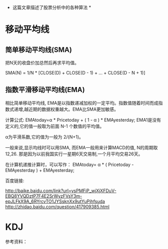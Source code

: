 * 这篇文章描述了股票分析中的各种算法 *

# 移动平均线

## 简单移动平均线(SMA)

把N天的收盘价加总然后再求平均值。

SMA(N) = 1/N * [CLOSE(D) + CLOSE(D - 1) + ... + CLOSE(D - N + 1)]


## 指数平滑移动平均线(EMA)

相比简单移动平均线, EMA是以指数递减加权的一定平均。指数值随着时间而成指数式递增,越近期的数据权重越大。EMA比SMA更加敏感。

计算公式:
EMAtoday=α * Pricetoday + ( 1 - α ) * EMAyesterday;
EMA1是没有定义的,它的值一般取为前面 N-1 个数值的平均值。

α为平滑系数,它的值为一般为 2/(N+1)。

一般来说,显示均线时可以用SMA, 而EMA一般用来计算MACD的值, N的周期取12,26. 那是因为以前我国实行一星期6天交易制,一个月平均交易26天。

在计算机递推计算时，可以写作：
EMAtoday= α * ( Pricetoday - EMAyesterday ) + EMAyesterday;

百度链接:

http://baike.baidu.com/link?url=ysPMFiP_wjXjXFDuV-EBQ8YVQDztP7F4E2SrWyzFVsY3m-epJLFkX9A_6RYrcvTO1JYSsknXx9utYuPihfsuda
http://zhidao.baidu.com/question/417909385.html



# KDJ

参考资料：


